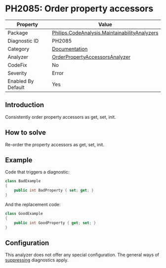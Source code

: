 # PH2085: Order property accessors

| Property | Value  |
|--|--|
| Package | [Philips.CodeAnalysis.MaintainabilityAnalyzers](https://www.nuget.org/packages/Philips.CodeAnalysis.MaintainabilityAnalyzers) |
| Diagnostic ID | PH2085 |
| Category  | [Documentation](../Documentation.md) |
| Analyzer | [OrderPropertyAccessorsAnalyzer](https://github.com/philips-software/roslyn-analyzers/blob/main/Philips.CodeAnalysis.MaintainabilityAnalyzers/Documentation/OrderPropertyAccessorsAnalyzer.cs)
| CodeFix  | No |
| Severity | Error |
| Enabled By Default | Yes |

## Introduction

Consistently order property accessors as get, set, init.

## How to solve

Re-order the property accessors as get, set, init.

## Example

Code that triggers a diagnostic:
``` cs
class BadExample
{
    public int BadProperty { set; get; }
}

```

And the replacement code:
``` cs
class GoodExample
{
    public int GoodProperty { get; set; }
}

```

## Configuration

This analyzer does not offer any special configuration. The general ways of [suppressing](https://learn.microsoft.com/en-us/dotnet/fundamentals/code-analysis/suppress-warnings) diagnostics apply.
